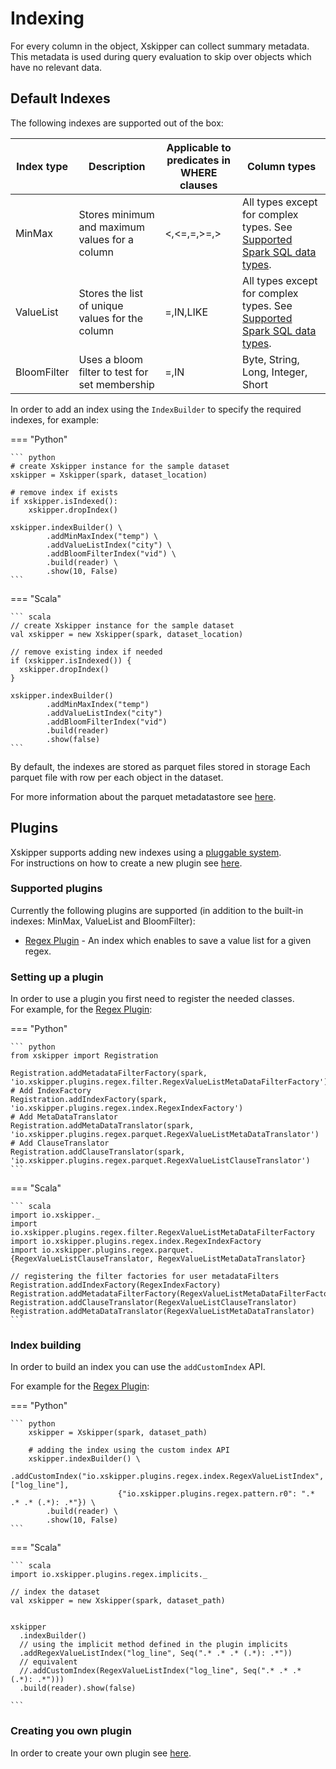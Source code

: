<!--
 -- Copyright 2021 IBM Corp.
 -- SPDX-License-Identifier: Apache-2.0
 -->

# Indexing 

For every column in the object, Xskipper can collect summary metadata. This metadata is used during query evaluation to skip over objects which have no relevant data.

## Default Indexes

The following indexes are supported out of the box:

| Index type  | Description  | Applicable to predicates in WHERE clauses  | Column types |
|------------|--------------|--------------|--------------|
| MinMax |Stores minimum and maximum values for a column | <,<=,=,>=,> | All types except for complex types. See [Supported Spark SQL data types](https://spark.apache.org/docs/latest/sql-ref-datatypes.html). |
| ValueList | Stores the list of unique values for the column | =,IN,LIKE | All types except for complex types. See [Supported Spark SQL data types](https://spark.apache.org/docs/latest/sql-ref-datatypes.html).|
| BloomFilter | Uses a bloom filter to test for set membership | =,IN | Byte, String, Long, Integer, Short |

In order to add an index using the `IndexBuilder` to specify the required indexes, for example:

=== "Python"

    ``` python
    # create Xskipper instance for the sample dataset
    xskipper = Xskipper(spark, dataset_location)

    # remove index if exists
    if xskipper.isIndexed():
        xskipper.dropIndex()

    xskipper.indexBuilder() \
            .addMinMaxIndex("temp") \
            .addValueListIndex("city") \
            .addBloomFilterIndex("vid") \
            .build(reader) \
            .show(10, False)
    ```

=== "Scala"

    ``` scala
    // create Xskipper instance for the sample dataset
    val xskipper = new Xskipper(spark, dataset_location)

    // remove existing index if needed
    if (xskipper.isIndexed()) {
      xskipper.dropIndex()
    }

    xskipper.indexBuilder()
            .addMinMaxIndex("temp")
            .addValueListIndex("city")
            .addBloomFilterIndex("vid")
            .build(reader)
            .show(false)
    ```

By default, the indexes are stored as parquet files stored in storage  Each parquet file with row per each object in the dataset.  

For more information about the parquet metadatastore see [here](../../api/developer/parquet-metadatastore-spec/).

## Plugins

Xskipper supports adding new indexes using a [pluggable system](../../concepts/extensible/).  
For instructions on how to create a new plugin see [here](../creating-new-plugin/).

### Supported plugins

Currently the following plugins are supported (in addition to the built-in indexes: MinMax, ValueList and BloomFilter):

- [Regex Plugin](https://github.com/xskipper-io/xskipper-regex-plugin) - An index which enables to save a value list for a given regex.

### Setting up a plugin

In order to use a plugin you first need to register the needed classes.  
For example, for the [Regex Plugin](https://github.com/xskipper-io/xskipper-regex-plugin):

=== "Python"

    ``` python
    from xskipper import Registration
    
    Registration.addMetadataFilterFactory(spark, 'io.xskipper.plugins.regex.filter.RegexValueListMetaDataFilterFactory')
    # Add IndexFactory
    Registration.addIndexFactory(spark, 'io.xskipper.plugins.regex.index.RegexIndexFactory')
    # Add MetaDataTranslator
    Registration.addMetaDataTranslator(spark, 'io.xskipper.plugins.regex.parquet.RegexValueListMetaDataTranslator')
    # Add ClauseTranslator
    Registration.addClauseTranslator(spark, 'io.xskipper.plugins.regex.parquet.RegexValueListClauseTranslator')
    ```

=== "Scala"

    ``` scala
    import io.xskipper._
    import io.xskipper.plugins.regex.filter.RegexValueListMetaDataFilterFactory
    import io.xskipper.plugins.regex.index.RegexIndexFactory
    import io.xskipper.plugins.regex.parquet.{RegexValueListClauseTranslator, RegexValueListMetaDataTranslator}
    
    // registering the filter factories for user metadataFilters
    Registration.addIndexFactory(RegexIndexFactory)
    Registration.addMetadataFilterFactory(RegexValueListMetaDataFilterFactory)
    Registration.addClauseTranslator(RegexValueListClauseTranslator)
    Registration.addMetaDataTranslator(RegexValueListMetaDataTranslator)
    ```

### Index building

In order to build an index you can use the `addCustomIndex` API.   

For example for the [Regex Plugin](https://github.com/xskipper-io/xskipper-regex-plugin):

=== "Python"

    ``` python
        xskipper = Xskipper(spark, dataset_path)
        
        # adding the index using the custom index API
        xskipper.indexBuilder() \
            .addCustomIndex("io.xskipper.plugins.regex.index.RegexValueListIndex", ["log_line"],
                            {"io.xskipper.plugins.regex.pattern.r0": ".* .* .* (.*): .*"}) \
            .build(reader) \
            .show(10, False)
    ```

=== "Scala"

    ``` scala
    import io.xskipper.plugins.regex.implicits._
    
    // index the dataset
    val xskipper = new Xskipper(spark, dataset_path)


    xskipper
      .indexBuilder()
      // using the implicit method defined in the plugin implicits
      .addRegexValueListIndex("log_line", Seq(".* .* .* (.*): .*"))
      // equivalent
      //.addCustomIndex(RegexValueListIndex("log_line", Seq(".* .* .* (.*): .*")))
      .build(reader).show(false)

    ```

### Creating you own plugin

In order to create your own plugin see [here](api/creating-new-plugin/).
